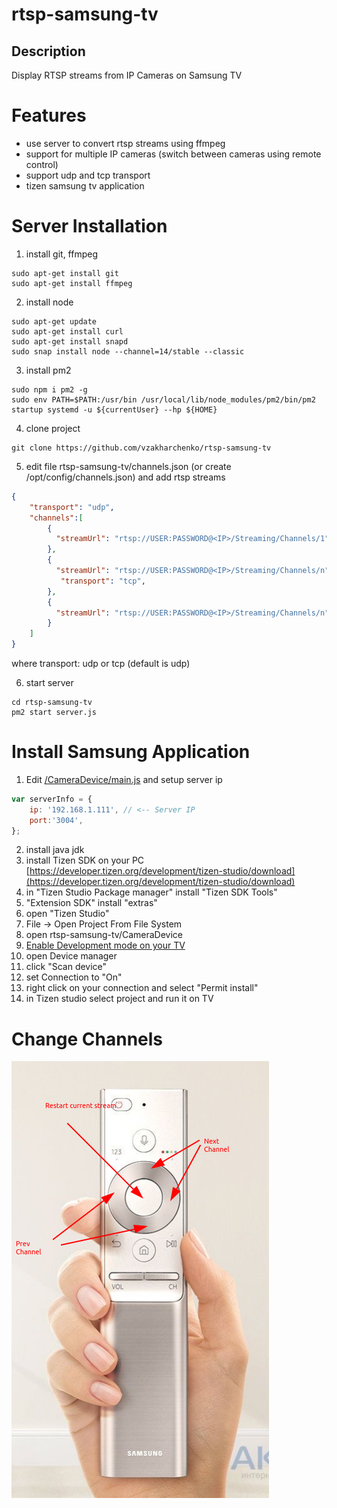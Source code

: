 # rtsp-samsung-tv

## Description
Display  RTSP streams from IP Cameras on Samsung TV

# Features
 - use server to convert rtsp streams using ffmpeg
 - support for multiple IP cameras (switch between cameras using remote control)
 - support udp and tcp transport
 - tizen samsung tv application

# Server Installation
1. install git, ffmpeg
```
sudo apt-get install git
sudo apt-get install ffmpeg
```
2. install node
```
sudo apt-get update
sudo apt-get install curl
sudo apt-get install snapd
sudo snap install node --channel=14/stable --classic
```
3. install pm2
```
sudo npm i pm2 -g
sudo env PATH=$PATH:/usr/bin /usr/local/lib/node_modules/pm2/bin/pm2 startup systemd -u ${currentUser} --hp ${HOME}
```
4. clone project
```
git clone https://github.com/vzakharchenko/rtsp-samsung-tv
```
5. edit file rtsp-samsung-tv/channels.json (or create /opt/config/channels.json) and add rtsp streams
```json
{
    "transport": "udp",
    "channels":[
        {
          "streamUrl": "rtsp://USER:PASSWORD@<IP>/Streaming/Channels/1"
        },
        {
          "streamUrl": "rtsp://USER:PASSWORD@<IP>/Streaming/Channels/n",
           "transport": "tcp",
        },
        {
          "streamUrl": "rtsp://USER:PASSWORD@<IP>/Streaming/Channels/n"
        }
    ]
}
```
where
transport: udp or tcp (default is udp)

6. start server
```
cd rtsp-samsung-tv
pm2 start server.js
```


# Install Samsung Application

1. Edit [/CameraDevice/main.js](/CameraDevice/main.js) and setup server ip
```js
var serverInfo = {
    ip: '192.168.1.111', // <-- Server IP
    port:'3004',
};
```
2. install java jdk
3. install Tizen SDK on your PC [https://developer.tizen.org/development/tizen-studio/download](https://developer.tizen.org/development/tizen-studio/download)
4. in "Tizen Studio Package manager" install  "Tizen SDK Tools"
5. "Extension SDK" install "extras"
6. open "Tizen Studio"
7. File -> Open Project From File System
8. open rtsp-samsung-tv/CameraDevice
9. [Enable Development mode on your TV](https://developer.samsung.com/smarttv/develop/getting-started/using-sdk/tv-device.html)
10. open Device manager
11. click "Scan device"
12. set Connection to "On"
13. right click on your connection and select "Permit install"
14. in Tizen studio select project and run it on TV

# Change Channels

![](/img/nextprev.png)

